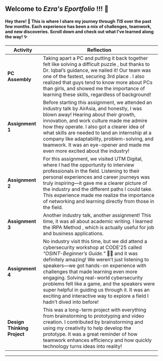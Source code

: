 ##  Welcome to *Ezra's Eportfolio* !!! 🎉  

#### Hey there! 👋 This is where I share my journey through *TIS* over the past few months. Each experience has been a mix of challenges, teamwork, and new discoveries. Scroll down and check out what I’ve learned along the way! ✨  


| **Activity** | **Reflection** |  
|--------------|---------------|  
| **PC Assembly** | Taking apart a PC and putting it back together felt like solving a difficult puzzle , but thanks to Dr. Iqbal’s guidance, we nailed it! Our team was one of the fastest, securing 3rd place .  I also realized that guys tend to know more about PCs than girls, and showed me the importance of learning these skills, regardless of background! |  
| **Assignment 1** | Before starting this assignment, we attended an industry talk by AirAsia, and honestly, I was blown away! Hearing about their growth, innovation, and work culture made me admire how they operate. I also got a clearer idea of what skills are needed to land an internship at a company like adaptability, problem-solving, and teamwork. It was an eye-opener and made me even more excited about the industry! |  
| **Assignment 2** |For this assignment, we visited UTM Digital, where I had the opportunity to interview professionals in the field. Listening to their personal experiences and career journeys was truly inspiring—it gave me a clearer picture of the industry and the different paths I could take. This experience made me realize the importance of networking and learning directly from those in the field. |  
| **Assignment 3** | Another industry talk, another assignment! This time, it was all about academic writing. I learned the IRPA Method , which is actually useful for job and business applications. |  
| **Assignment 4** | No industry visit this time, but we did attend a cybersecurity workshop at CODE’25 called *"OSINT-Beginner’s Guide."* 🕵️‍♂️ and it was definitely amazing! We weren’t just listening to speakers—we got hands-on experience with challenges that made learning even more engaging. Solving real-world cybersecurity problems felt like a game, and the speakers were super helpful in guiding us through it. It was an exciting and interactive way to explore a field I hadn’t dived into before!|  
| **Design Thinking Project** | This was a long-term project with everything from brainstorming to prototyping and video creation. I contributed by brainstorming and using my creativity to help develop the prototype. It was a great reminder of how teamwork enhances efficiency and how quickly technology turns ideas into reality! |
 

---

